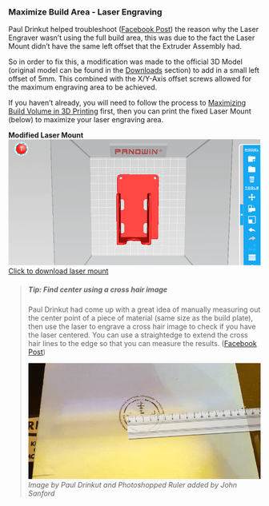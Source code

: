 
### Maximize Build Area - Laser Engraving 
Paul Drinkut helped troubleshoot ([Facebook Post](https://www.facebook.com/groups/Trinus3D/permalink/1315472305181210/?hc_location=ufi)) the reason why the Laser Engraver wasn’t using the full build area, this was due to the fact the Laser Mount didn’t have the same left offset that the Extruder Assembly had. 

So in order to fix this, a modification was made to the official 3D Model (original model can be found in the [Downloads](#download-it) section) to add in a small left offset of 5mm. This combined with the X/Y-Axis offset screws allowed for the maximum engraving area to be achieved. 

If you haven’t already, you will need to follow the process to [Maximizing Build Volume in 3D Printing](#maximize-build-volume---3d-printing) first, then you can print the fixed Laser Mount (below) to maximize your laser engraving area.

**Modified Laser Mount** <br/>
[![Pango - offset laser mount](chapter-08-advanced-procedures/max-area-laser/img/laser-mount-left-offset-pango.png)
Click to download laser mount](https://drofnas.github.io/trinus-unofficial-beginners-guide/chapter-00-general/files/trinus-offset_laser_holder.stl)

> ##### Tip: Find center using a cross hair image
> Paul Drinkut had come up with a great idea of manually measuring out the center point of a piece of material (same size as the build plate), then use the laser to engrave a cross hair image to check if you have the laser centered. You can use a straightedge to extend the cross hair lines to the edge so that you can measure the results. ([Facebook Post](https://www.facebook.com/groups/Trinus3D/permalink/1318800631515044/?notif_t=group_post_mention&notif_id=1485566504148511))
>
> ![Cross hair engraving test](chapter-08-advanced-procedures/max-area-laser/img/cross-hair-engrave-paul-drinkut.png)
> *Image by Paul Drinkut and Photoshopped Ruler added by John Sanford*
